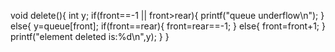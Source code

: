 
void delete(){
    int y;
    if(front==-1 || front>rear){
        printf("queue underflow\n");
    }
    else{
        y=queue[front];
        if(front==rear){
            front=rear==-1;
        }
        else{
            front=front+1;
        }
    printf("element deleted is:%d\n",y);
    }
}
